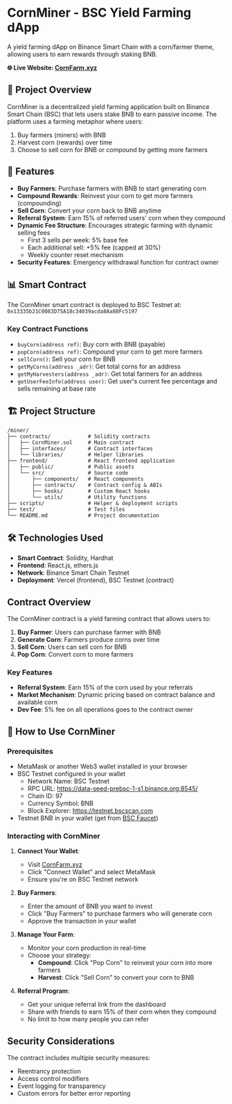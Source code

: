# CornMiner - BSC Yield Farming dApp

A yield farming dApp on Binance Smart Chain with a corn/farmer theme, allowing users to earn rewards through staking BNB.

**🌐 Live Website: [CornFarm.xyz](https://www.cornfarm.xyz/)**

## 🌽 Project Overview

CornMiner is a decentralized yield farming application built on Binance Smart Chain (BSC) that lets users stake BNB to earn passive income. The platform uses a farming metaphor where users:

1. Buy farmers (miners) with BNB
2. Harvest corn (rewards) over time
3. Choose to sell corn for BNB or compound by getting more farmers

## 🚀 Features

- **Buy Farmers**: Purchase farmers with BNB to start generating corn
- **Compound Rewards**: Reinvest your corn to get more farmers (compounding)
- **Sell Corn**: Convert your corn back to BNB anytime
- **Referral System**: Earn 15% of referred users' corn when they compound
- **Dynamic Fee Structure**: Encourages strategic farming with dynamic selling fees
  - First 3 sells per week: 5% base fee
  - Each additional sell: +5% fee (capped at 30%)
  - Weekly counter reset mechanism
- **Security Features**: Emergency withdrawal function for contract owner

## 📊 Smart Contract

The CornMiner smart contract is deployed to BSC Testnet at:
`0x13335b21C0083D75A18c34039acda8Aa88Fc5197`

### Key Contract Functions

- `buyCorn(address ref)`: Buy corn with BNB (payable)
- `popCorn(address ref)`: Compound your corn to get more farmers
- `sellCorn()`: Sell your corn for BNB
- `getMyCorns(address _adr)`: Get total corns for an address
- `getMyHarvesters(address _adr)`: Get total farmers for an address
- `getUserFeeInfo(address user)`: Get user's current fee percentage and sells remaining at base rate

## 🏗️ Project Structure

```
/miner/
├── contracts/            # Solidity contracts
│   ├── CornMiner.sol     # Main contract
│   ├── interfaces/       # Contract interfaces
│   └── libraries/        # Helper libraries
├── frontend/             # React frontend application
│   ├── public/           # Public assets
│   └── src/              # Source code
│       ├── components/   # React components
│       ├── contracts/    # Contract config & ABIs
│       ├── hooks/        # Custom React hooks
│       └── utils/        # Utility functions
├── scripts/              # Helper & deployment scripts
├── test/                 # Test files
└── README.md             # Project documentation
```

## 🛠️ Technologies Used

- **Smart Contract**: Solidity, Hardhat
- **Frontend**: React.js, ethers.js
- **Network**: Binance Smart Chain Testnet
- **Deployment**: Vercel (frontend), BSC Testnet (contract)

## Contract Overview

The CornMiner contract is a yield farming contract that allows users to:

1. **Buy Farmer**: Users can purchase farmer with BNB
2. **Generate Corn**: Farmers produce corns over time
3. **Sell Corn**: Users can sell corn for BNB
4. **Pop Corn**: Convert corn to more farmers

### Key Features

- **Referral System**: Earn 15% of the corn used by your referrals
- **Market Mechanism**: Dynamic pricing based on contract balance and available corn
- **Dev Fee**: 5% fee on all operations goes to the contract owner

## 🚀 How to Use CornMiner

### Prerequisites

- MetaMask or another Web3 wallet installed in your browser
- BSC Testnet configured in your wallet
  - Network Name: BSC Testnet
  - RPC URL: https://data-seed-prebsc-1-s1.binance.org:8545/
  - Chain ID: 97
  - Currency Symbol: BNB
  - Block Explorer: https://testnet.bscscan.com
- Testnet BNB in your wallet (get from [BSC Faucet](https://testnet.binance.org/faucet-smart))

### Interacting with CornMiner

1. **Connect Your Wallet**:
   - Visit [CornFarm.xyz](https://www.cornfarm.xyz/)
   - Click "Connect Wallet" and select MetaMask
   - Ensure you're on BSC Testnet network

2. **Buy Farmers**:
   - Enter the amount of BNB you want to invest
   - Click "Buy Farmers" to purchase farmers who will generate corn
   - Approve the transaction in your wallet

3. **Manage Your Farm**:
   - Monitor your corn production in real-time
   - Choose your strategy:
     - **Compound**: Click "Pop Corn" to reinvest your corn into more farmers
     - **Harvest**: Click "Sell Corn" to convert your corn to BNB

4. **Referral Program**:
   - Get your unique referral link from the dashboard
   - Share with friends to earn 15% of their corn when they compound
   - No limit to how many people you can refer

## Security Considerations

The contract includes multiple security measures:
- Reentrancy protection
- Access control modifiers
- Event logging for transparency
- Custom errors for better error reporting
